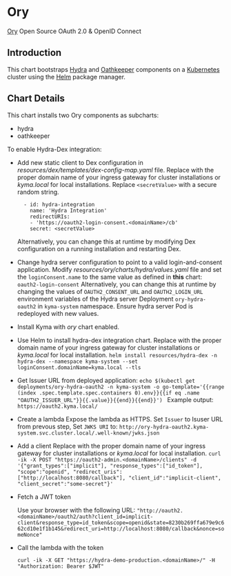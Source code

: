 # Ory

[Ory](https://www.ory.sh/) Open Source OAuth 2.0 & OpenID Connect

## Introduction

This chart bootstraps [Hydra](https://www.ory.sh/docs/hydra/) and [Oathkeeper](https://www.ory.sh/docs/oathkeeper/) components on a [Kubernetes](http://kubernetes.io) cluster using the [Helm](https://helm.sh) package manager.

## Chart Details

This chart installs two Ory components as subcharts:
- hydra
- oathkeeper

To enable Hydra-Dex integration:

- Add new static client to Dex configuration in *resources/dex/templates/dex-config-map.yaml* file.
  Replace <domainName> with the proper domain name of your ingress gateway for cluster installations or *kyma.local* for local installations.
  Replace `<secretValue>` with a secure random string.

  ```
    - id: hydra-integration
      name: 'Hydra Integration'
      redirectURIs:
      - 'https://oauth2-login-consent.<domainName>/cb'
      secret: <secretValue>
  ```
  Alternatively, you can change this at runtime by modifying Dex configuration on a running installation and restarting Dex.

- Change hydra server configuration to point to a valid login-and-consent application.
  Modify *resources/ory/charts/hydra/values.yaml* file and set the `loginConsent.name` to the same value as defined in __this__ chart: `oauth2-login-consent`
  Alternatively, you can change this at runtime by changing the values of `OAUTH2_CONSENT_URL` and `OAUTH2_LOGIN_URL` environment variables of the Hydra server Deployment `ory-hydra-oauth2` in `kyma-system` namespace. Ensure hydra server Pod is redeployed with new values.

- Install Kyma with *ory* chart enabled.

- Use Helm to install hydra-dex integration chart.
  Replace <domainName> with the proper domain name of your ingress gateway for cluster installations or *kyma.local* for local installation.
  `helm install resources/hydra-dex -n hydra-dex --namespace kyma-system --set loginConsent.domainName=kyma.local --tls`

- Get Issuer URL from deployed application:
  `echo $(kubectl get deployments/ory-hydra-oauth2 -n kyma-system -o go-template='{{range (index .spec.template.spec.containers 0).env}}{{if eq .name "OAUTH2_ISSUER_URL"}}{{.value}}{{end}}{{end}}')
`
  Example output: `https://oauth2.kyma.local/`
- Create a lambda
  Expose the lambda as HTTPS.
  Set `Issuer` to Isuser URL from prevous step, Set `JWKS URI` to: `http://ory-hydra-oauth2.kyma-system.svc.cluster.local/.well-known/jwks.json`

- Add a client
  Replace <domainName> with the proper domain name of your ingress gateway for cluster installations or *kyma.local* for local installation.
  `curl -ik -X POST "https://oauth2-admin.<domainName>/clients" -d '{"grant_types":["implicit"], "response_types":["id_token"], "scope":"openid", "redirect_uris":["http://localhost:8080/callback"], "client_id":"implicit-client", "client_secret":"some-secret"}'`

- Fetch a JWT token

  Use your browser with the following URL:
  `"http://oauth2.<domainName>/oauth2/auth?client_id=implicit-client&response_type=id_token&scope=openid&state=8230b269ffa679e9c662cd10e1f1b145&redirect_uri=http://localhost:8080/callback&nonce=someNonce"`

- Call the lambda with the token

  `curl -ik -X GET "https://hydra-demo-production.<domainName>/" -H "Authorization: Bearer $JWT"`



